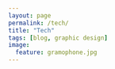 ```yaml
---
layout: page
permalink: /tech/
title: "Tech"
tags: [blog, graphic design]
image:
  feature: gramophone.jpg
---
```

